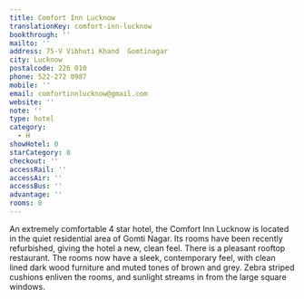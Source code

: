 ```yaml
---
title: Comfort Inn Lucknow
translationKey: comfort-inn-lucknow
bookthrough: ''
mailto: ''
address: 75-V Vibhuti Khand  Gomtinagar
city: Lucknow
postalcode: 226 010
phone: 522-272 0987
mobile: ''
email: comfortinnlucknow@gmail.com
website: ''
note: ''
type: hotel
category:
  - H
showHotel: 0
starCategory: 0
checkout: ''
accessRail: ''
accessAir: ''
accessBus: ''
advantage: ''
rooms: 0
---
```

An extremely comfortable 4 star hotel, the Comfort Inn Lucknow is located in the quiet residential area of Gomti Nagar. Its rooms have been recently refurbished, giving the hotel a new, clean feel.  There is a pleasant rooftop restaurant.     The rooms now have a sleek, contemporary feel, with clean lined dark wood furniture and muted tones of brown and grey. Zebra striped cushions enliven the rooms, and sunlight streams in from the large square windows.